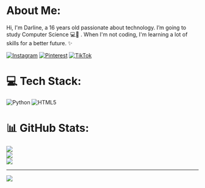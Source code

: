 
# About Me:
Hi, I'm Darline, a 16 years old passionate about technology.
I’m going to study Computer Science 💻🤍 .
When I'm not coding, I'm learning a lot of skills for a better future. ✨


[![Instagram](https://img.shields.io/badge/Instagram-%23E4405F.svg?logo=Instagram&logoColor=white)](https://instagram.com/DARLINe_007) [![Pinterest](https://img.shields.io/badge/Pinterest-%23E60023.svg?logo=Pinterest&logoColor=white)](https://pinterest.com/DARLINe_007) [![TikTok](https://img.shields.io/badge/TikTok-%23000000.svg?logo=TikTok&logoColor=white)](https://tiktok.com/@DARLINe_007) 

# 💻 Tech Stack:
![Python](https://img.shields.io/badge/python-3670A0?style=for-the-badge&logo=python&logoColor=ffdd54) ![HTML5](https://img.shields.io/badge/html5-%23E34F26.svg?style=for-the-badge&logo=html5&logoColor=white)
# 📊 GitHub Stats:
![](https://github-readme-stats.vercel.app/api?username=darlin-e&theme=dracula&hide_border=false&include_all_commits=false&count_private=false)<br/>
![](https://github-readme-streak-stats.herokuapp.com/?user=darlin-e&theme=dracula&hide_border=false)<br/>
![](https://github-readme-stats.vercel.app/api/top-langs/?username=darlin-e&theme=dracula&hide_border=false&include_all_commits=false&count_private=false&layout=compact)

---
[![](https://visitcount.itsvg.in/api?id=darlin-e&icon=9&color=10)](https://visitcount.itsvg.in)

<!-- Proudly created with GPRM ( https://gprm.itsvg.in ) -->
